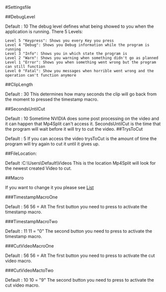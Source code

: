 #Settingsfile

##DebugLevel

Default : 10
The debug level defines what being showed to you when the application is running. There 5 Levels:
```
Level 5 "Keypress": Shows you every Key you press
Level 4 "Debug": Shows you Debug information while the program is running
Level 3 "Info": Shows you in which state the program is
Level 2 "Warn": Shows you warning when something didn't go as planned
Level 1 "Error": Shows you when something went wrong but the program can still function
Level 0 "Fatal": Show you messages when horrible went wrong and the operation can't function anymore
```

##ClipLength

Default : 30
This determines how many seconds the clip will go back from the moment to pressed the timestamp macro.

##SecondsUntilCut

Default : 10
Sometime NVIDIA does some post processing on the video and it can happen that Mp4Split can't access it. SecondsUntilCut is the time that the program will wait before it will try to cut the video.
##TrysToCut

Default : 5
If you can access the video trysToCut is the amount of time the program will try again to cut it until it gives up.

##FileLocation:

Default :C:\Users\Default\Videos
This is the location Mp4Split will look for the newest created Video to cut.

##Macro

If you want to change it you please see [List](MacroList)

###TimestampMacroOne

Default : 56 
56 = Alt
The first button you need to press to activate the timestamp macro.

###TimestampMacroTwo

Default : 11
11 = "0"
The second button you need to press to activate the timestamp macro.

###CutVideoMacroOne

Default : 56
56 = Alt
The first button you need to press to activate the cut video macro.

###CutVideoMactoTwo

Default : 10
10 = "9"
The second button you need to press to activate the cut video macro.

